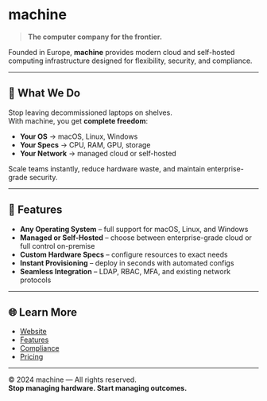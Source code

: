 # machine

> **The computer company for the frontier.**

Founded in Europe, **machine** provides modern cloud and self-hosted computing infrastructure designed for flexibility, security, and compliance.

---

## 🚀 What We Do
Stop leaving decommissioned laptops on shelves.  
With machine, you get **complete freedom**:

- **Your OS** → macOS, Linux, Windows  
- **Your Specs** → CPU, RAM, GPU, storage  
- **Your Network** → managed cloud or self-hosted  

Scale teams instantly, reduce hardware waste, and maintain enterprise-grade security.

---

## 🔑 Features
- **Any Operating System** – full support for macOS, Linux, and Windows  
- **Managed or Self-Hosted** – choose between enterprise-grade cloud or full control on-premise  
- **Custom Hardware Specs** – configure resources to exact needs  
- **Instant Provisioning** – deploy in seconds with automated configs  
- **Seamless Integration** – LDAP, RBAC, MFA, and existing network protocols  

---

## 🌐 Learn More
- [Website](https://machine.bxrne.com)  
- [Features](https://machine.bxrne.com#features)  
- [Compliance](https://machine.bxrne.com#compliance)  
- [Pricing](https://machine.bxrne.com#pricing)  

---

© 2024 machine — All rights reserved.  
**Stop managing hardware. Start managing outcomes.**
